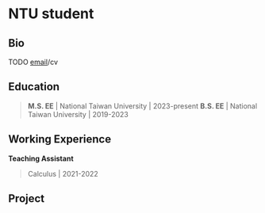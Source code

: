 # NTU student

## Bio
TODO
[email](mailto:r12942104@ntu.edu.tw)/cv

## Education
> **M.S. EE** | National Taiwan University | 2023-present
> **B.S. EE** | National Taiwan University | 2019-2023 

## Working Experience
**Teaching Assistant**
> Calculus | 2021-2022

## Project

<script type="text/javascript" id="clustrmaps" src="//clustrmaps.com/map_v2.js?d=TSKbybISAZ_ZMu0YH4nTwKyTbiTKjnHTQNZ9fyPyE94&cl=ffffff&w=a"></script>

